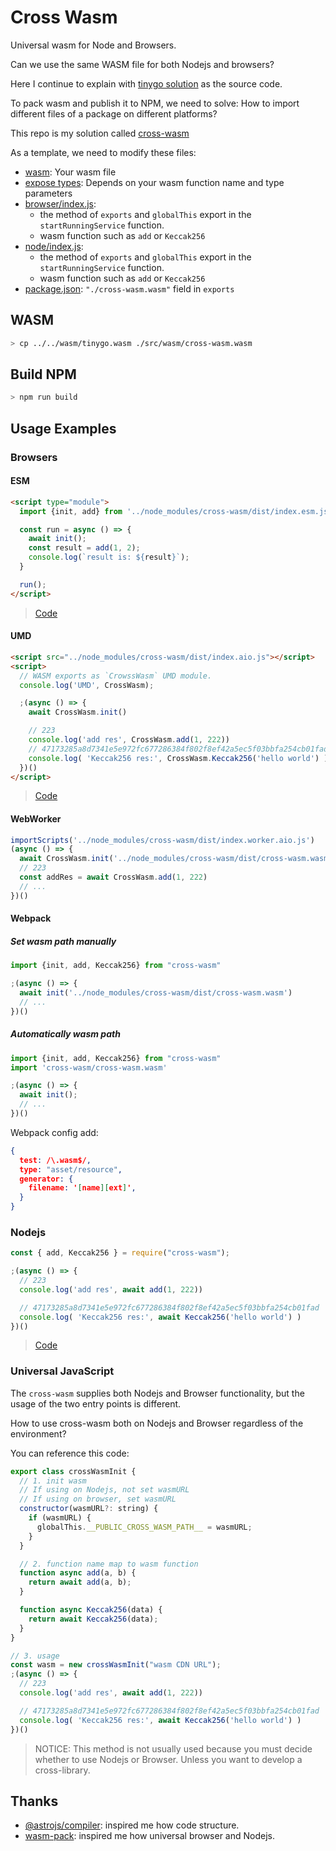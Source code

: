 # Cross Wasm

Universal wasm for Node and Browsers.

Can we use the same WASM file for both Nodejs and browsers?

Here I continue to explain with [tinygo solution](../../solutions/tinygo/README.md) as the source code.

To pack wasm and publish it to NPM, we need to solve: How to import different files of a package on different platforms?

This repo is my solution called [cross-wasm](https://github.com/riskers/js-exec-go-wasm/blob/main/packages/cross-wasm/README.md)

As a template, we need to modify these files:

* [wasm](./src/wasm/cross-wasm.wasm): Your wasm file
* [expose types](./types/expose.d.ts): Depends on your wasm function name and type parameters
* [browser/index.js](./src/browser/index.js):
  * the method of `exports` and `globalThis` export in the `startRunningService` function.
  * wasm function such as `add` or `Keccak256`
* [node/index.js](./src/node/index.js):
  * the method of `exports` and `globalThis` export in the `startRunningService` function.
  * wasm function such as `add` or `Keccak256`
* [package.json](./package.json): `"./cross-wasm.wasm"` field in `exports`

## WASM

```bash
> cp ../../wasm/tinygo.wasm ./src/wasm/cross-wasm.wasm
```

## Build NPM

```bash
> npm run build
```

## Usage Examples

### Browsers

#### ESM

```html
<script type="module">
  import {init, add} from '../node_modules/cross-wasm/dist/index.esm.js';

  const run = async () => {
    await init();
    const result = add(1, 2);
    console.log(`result is: ${result}`);
  }

  run();
</script>
```

> [Code](../../cross-examples/browser-using-wasm/html/esm.html)

#### UMD

```html
<script src="../node_modules/cross-wasm/dist/index.aio.js"></script>
<script>
  // WASM exports as `CrowssWasm` UMD module.
  console.log('UMD', CrossWasm);

  ;(async () => {
    await CrossWasm.init()

    // 223
    console.log('add res', CrossWasm.add(1, 222))
    // 47173285a8d7341e5e972fc677286384f802f8ef42a5ec5f03bbfa254cb01fad
    console.log( 'Keccak256 res:', CrossWasm.Keccak256('hello world') )
  })()
</script>
```

> [Code](../../cross-examples/browser-using-wasm/html/umd.html)

#### WebWorker

```js
importScripts('../node_modules/cross-wasm/dist/index.worker.aio.js')
(async () => {
  await CrossWasm.init('../node_modules/cross-wasm/dist/cross-wasm.wasm')
  // 223
  const addRes = await CrossWasm.add(1, 222)
  // ...
})()
```

#### Webpack

##### Set wasm path manually

```js
import {init, add, Keccak256} from "cross-wasm"

;(async () => {
  await init('../node_modules/cross-wasm/dist/cross-wasm.wasm')
  // ...
})()
```

##### Automatically wasm path

```js
import {init, add, Keccak256} from "cross-wasm"
import 'cross-wasm/cross-wasm.wasm'

;(async () => {
  await init();
  // ...
})()
```

Webpack config add:

```json
{
  test: /\.wasm$/,
  type: "asset/resource",
  generator: {
    filename: '[name][ext]',
  }
}
```

### Nodejs

```js
const { add, Keccak256 } = require("cross-wasm");

;(async () => {
  // 223
  console.log('add res', await add(1, 222))

  // 47173285a8d7341e5e972fc677286384f802f8ef42a5ec5f03bbfa254cb01fad
  console.log( 'Keccak256 res:', await Keccak256('hello world') )
})()
```

> [Code](../../cross-examples/nodejs-using-wasm/README.md)

### Universal JavaScript

The `cross-wasm` supplies both Nodejs and Browser functionality, but the usage of the two entry points is different.

How to use cross-wasm both on Nodejs and Browser regardless of the environment?

You can reference this code:

```js
export class crossWasmInit {  
  // 1. init wasm 
  // If using on Nodejs, not set wasmURL
  // If using on browser, set wasmURL
  constructor(wasmURL?: string) {
    if (wasmURL) {
      globalThis.__PUBLIC_CROSS_WASM_PATH__ = wasmURL;
    }
  }

  // 2. function name map to wasm function
  function async add(a, b) {
    return await add(a, b);
  }

  function async Keccak256(data) {
    return await Keccak256(data);
  }
}

// 3. usage
const wasm = new crossWasmInit("wasm CDN URL");
;(async () => {
  // 223
  console.log('add res', await add(1, 222))

  // 47173285a8d7341e5e972fc677286384f802f8ef42a5ec5f03bbfa254cb01fad
  console.log( 'Keccak256 res:', await Keccak256('hello world') )
})()
```

> NOTICE: This method is not usually used because you must decide whether to use Nodejs or Browser. Unless you want to develop a cross-library.

## Thanks

* [@astrojs/compiler](https://github.com/withastro/compiler/tree/main): inspired me how code structure.
* [wasm-pack](https://github.com/rustwasm/wasm-pack): inspired me how universal browser and Nodejs.
